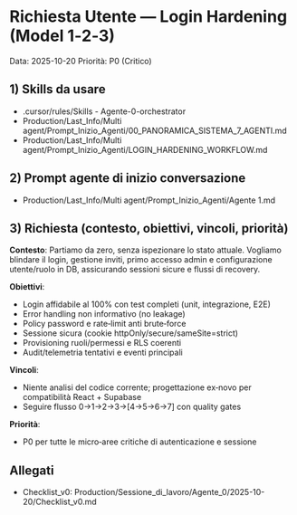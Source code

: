 # Richiesta Utente — Login Hardening (Model 1‑2‑3)
Data: 2025-10-20
Priorità: P0 (Critico)

## 1) Skills da usare
- .cursor/rules/Skills - Agente-0-orchestrator
- Production/Last_Info/Multi agent/Prompt_Inizio_Agenti/00_PANORAMICA_SISTEMA_7_AGENTI.md
- Production/Last_Info/Multi agent/Prompt_Inizio_Agenti/LOGIN_HARDENING_WORKFLOW.md

## 2) Prompt agente di inizio conversazione
- Production/Last_Info/Multi agent/Prompt_Inizio_Agenti/Agente 1.md

## 3) Richiesta (contesto, obiettivi, vincoli, priorità)
**Contesto**: Partiamo da zero, senza ispezionare lo stato attuale. Vogliamo blindare il login, gestione inviti, primo accesso admin e configurazione utente/ruolo in DB, assicurando sessioni sicure e flussi di recovery.

**Obiettivi**:
- Login affidabile al 100% con test completi (unit, integrazione, E2E)
- Error handling non informativo (no leakage)
- Policy password e rate‑limit anti brute‑force
- Sessione sicura (cookie httpOnly/secure/sameSite=strict)
- Provisioning ruoli/permessi e RLS coerenti
- Audit/telemetria tentativi e eventi principali

**Vincoli**:
- Niente analisi del codice corrente; progettazione ex‑novo per compatibilità React + Supabase
- Seguire flusso 0→1→2→3→[4→5→6→7] con quality gates

**Priorità**:
- P0 per tutte le micro‑aree critiche di autenticazione e sessione

## Allegati
- Checklist_v0: Production/Sessione_di_lavoro/Agente_0/2025-10-20/Checklist_v0.md


